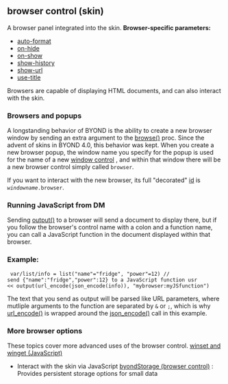 ## browser control (skin)


A browser panel integrated into the skin.
**Browser-specific parameters:**
+   [auto-format](/ref/skin/param/auto-format.md) 
+   [on-hide](/ref/skin/param/on-hide.md) 
+   [on-show](/ref/skin/param/on-show.md) 
+   [show-history](/ref/skin/param/show-history.md) 
+   [show-url](/ref/skin/param/show-url.md) 
+   [use-title](/ref/skin/param/use-title.md) 


Browsers are capable of displaying HTML documents, and can also
interact with the skin.
### Browsers and popups


A longstanding behavior of BYOND is the ability to create a new
browser window by sending an extra argument to the
[browse()](/ref/proc/browse.md)  proc. Since the advent of skins in
BYOND 4.0, this behavior was kept. When you create a new browser popup,
the window name you specify for the popup is used for the name of a new
[window control](/ref/skin/control/main.md) , and within that window
there will be a new browser control simply called `browser`. 

If
you want to interact with the new browser, its full "decorated"
[id](/ref/skin/param/id.md)  is *`windowname`*`.browser`.
### Running JavaScript from DM


Sending [output()](/ref/proc/output.md)  to a browser will send
a document to display there, but if you follow the browser\'s control
name with a colon and a function name, you can call a JavaScript
function in the document displayed within that browser.
### Example:

``` dm
 var/list/info = list("name"="fridge", "power"=12) //
send {"name":"fridge","power":12} to a JavaScript function usr
<< output(url_encode(json_encode(info)), "mybrowser:myJSfunction")

```
 

The text that you send as output will be parsed like
URL parameters, where mutliple arguments to the function are separated
by `&` or `;`, which is why [url_encode()](/ref/proc/url_encode.md)  is
wrapped around the [json_encode()](/ref/proc/json_encode.md)  call in
this example.
### More browser options


These topics cover more advanced uses of the browser control.
[winset and winget (JavaScript)](/ref/skin/control/browser/winset.md) 
+   Interact with the skin via JavaScript
[byondStorage (browser control)](/ref/skin/control/browser/byondStorage.md) :   Provides persistent storage options for small data